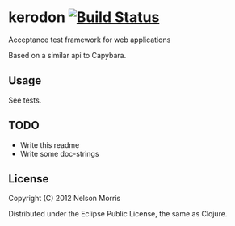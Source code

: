 # kerodon [![Build Status](https://secure.travis-ci.org/xeqi/kerodon.png)](http://travis-ci.org/xeqi/kerodon)

Acceptance test framework for web applications

Based on a similar api to Capybara.

## Usage

See tests.

## TODO

* Write this readme
* Write some doc-strings

## License

Copyright (C) 2012 Nelson Morris

Distributed under the Eclipse Public License, the same as Clojure.
